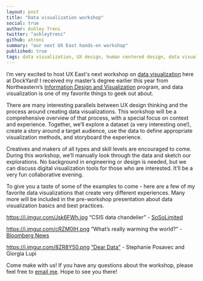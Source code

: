 ```yaml
---
layout: post
title: "Data visualization workshop"
social: true
author: Ashley Treni
twitter: "ashleytreni"
github: atreni
summary: "our next UX East hands-on workshop"
published: true
tags: data visualization, UX design, human centered design, data visualization methods
---
```


I’m very excited to host UX East's next workshop on [data visualization](http://www.meetup.com/UX-East/events/226344211/) here at DockYard! I received my master’s degree earlier this year from Northeastern’s [Information Design and Visualization](http://www.northeastern.edu/camd/artdesign/academic-programs/mfa-in-information-design-and-visualization/) program, and data visualization is one of my favorite things to geek out about. 

There are many interesting parallels between UX design thinking and the process around creating data visualizations. This workshop will be a comprehensive overview of that process, with a special focus on context and experience. Together, we’ll explore a dataset (a very interesting one!), create a story around a target audience, use the data to define appropriate visualization methods, and storyboard the experience.

Creatives and makers of all types and skill levels are encouraged to come. During this workshop, we’ll manually look through the data and sketch our explorations. No background in engineering or design is needed, but we can  discuss digital visualization tools for those who are interested. It’ll be a very fun collaborative evening. 

To give you a taste of some of the examples to come - here are a few of my favorite data visualizations that create very different experiences. Many more will be included in the pre-workshop presentation about data visualization basics and best practices.

https://i.imgur.com/Jsk6FWh.jpg
“CSIS data chandelier” - [SoSoLimited](http://www.sosolimited.com/work/csis-data-chandelier/)

https://i.imgur.com/cRZM0lH.png
“What’s really warming the world?” - [Bloomberg News](http://www.bloomberg.com/graphics/2015-whats-warming-the-world/)

https://i.imgur.com/8ZR8Y50.png
[“Dear Data”](http://www.dear-data.com/) - Stephanie Posavec and Giorgia Lupi

Come make with us! If you have any questions about the workshop, please feel free to [email me](ashley.treni@dockyard.com). Hope to see you there!
